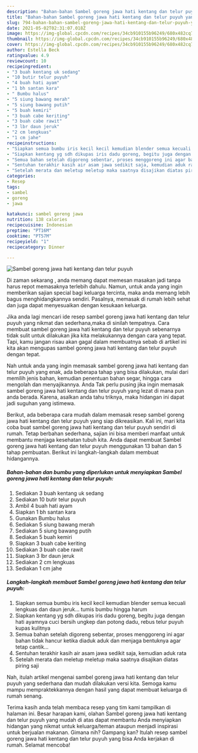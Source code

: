 ```yaml
---
description: "Bahan-bahan Sambel goreng jawa hati kentang dan telur puyuh yang lezat dan Mudah Dibuat"
title: "Bahan-bahan Sambel goreng jawa hati kentang dan telur puyuh yang lezat dan Mudah Dibuat"
slug: 794-bahan-bahan-sambel-goreng-jawa-hati-kentang-dan-telur-puyuh-yang-lezat-dan-mudah-dibuat
date: 2021-05-02T02:31:07.018Z
image: https://img-global.cpcdn.com/recipes/34cb910155b96249/680x482cq70/sambel-goreng-jawa-hati-kentang-dan-telur-puyuh-foto-resep-utama.jpg
thumbnail: https://img-global.cpcdn.com/recipes/34cb910155b96249/680x482cq70/sambel-goreng-jawa-hati-kentang-dan-telur-puyuh-foto-resep-utama.jpg
cover: https://img-global.cpcdn.com/recipes/34cb910155b96249/680x482cq70/sambel-goreng-jawa-hati-kentang-dan-telur-puyuh-foto-resep-utama.jpg
author: Estella Beck
ratingvalue: 4.9
reviewcount: 10
recipeingredient:
- "3 buah kentang uk sedang"
- "10 butir telur puyuh"
- "4 buah hati ayam"
- "1 bh santan kara"
- " Bumbu halus"
- "5 siung bawang merah"
- "5 siung bawang putih"
- "5 buah kemiri"
- "3 buah cabe keriting"
- "3 buah cabe rawit"
- "3 lbr daun jeruk"
- "2 cm lengkuas"
- "1 cm jahe"
recipeinstructions:
- "Siapkan semua bumbu iris kecil kecil kemudian blender semua kecuali lengkuas dan daun jeruk... tumis bumbu hingga harum"
- "Siapkan kentang yg sdh dikupas iris dadu goreng, begitu juga dengan hati ayamnya cuci bersih ungkep dan potong dadu, rebus telur puyuh kupas kulitnya"
- "Semua bahan setelah digoreng sebentar, proses menggoreng ini agar bahan tidak hancur ketika diaduk aduk dan menjaga bentuknya agar tetap cantik..."
- "Sentuhan terakhir kasih air asam jawa sedikit saja, kemudian aduk rata"
- "Setelah merata dan meletup meletup maka saatnya disajikan diatas piring saji"
categories:
- Resep
tags:
- sambel
- goreng
- jawa

katakunci: sambel goreng jawa 
nutrition: 138 calories
recipecuisine: Indonesian
preptime: "PT16M"
cooktime: "PT57M"
recipeyield: "1"
recipecategory: Dinner

---
```



![Sambel goreng jawa hati kentang dan telur puyuh](https://img-global.cpcdn.com/recipes/34cb910155b96249/680x482cq70/sambel-goreng-jawa-hati-kentang-dan-telur-puyuh-foto-resep-utama.jpg)

Di zaman  sekarang , anda memang dapat memesan masakan jadi tanpa harus repot memasaknya terlebih dahulu. Namun, untuk anda yang ingin memberikan sajian special bagi keluarga tercinta, maka anda memang lebih bagus menghidangkannya sendiri. Pasalnya, memasak di rumah lebih sehat dan juga dapat menyesuaikan dengan kesukaan keluarga.

Jika anda lagi mencari ide resep sambel goreng jawa hati kentang dan telur puyuh yang nikmat dan sederhana,maka di sinilah tempatnya. Cara membuat sambel goreng jawa hati kentang dan telur puyuh  sebenarnya tidak sulit untuk dilakukan jika kita melakukannya dengan cara yang tepat. Tapi, kamu jangan risau akan gagal dalam membuatnya 
sebab di artikel ini kita akan mengupas sambel goreng jawa hati kentang dan telur puyuh dengan tepat.  



Nah untuk anda yang ingin memasak sambel goreng jawa hati kentang dan telur puyuh yang enak, ada beberapa tahap yang bisa dilakukan, mulai dari memilih jenis bahan, kemudian penentuan bahan segar, hingga cara mengolah dan menyajikannya. Anda Tak perlu pusing jika ingin memasak sambel goreng jawa hati kentang dan telur puyuh yang lezat di mana pun anda berada. Karena, asalkan anda  tahu triknya, maka hidangan ini dapat jadi suguhan yang istimewa.

Berikut, ada beberapa cara mudah dalam memasak resep sambel goreng jawa hati kentang dan telur puyuh yang siap dikreasikan. Kali ini, mari kita coba buat sambel goreng jawa hati kentang dan telur puyuh sendiri di rumah. Tetap berbahan sederhana, sajian ini bisa memberi manfaat untuk membantu menjaga kesehatan tubuh kita. Anda dapat membuat Sambel goreng jawa hati kentang dan telur puyuh menggunakan 13 bahan dan 5 tahap pembuatan. Berikut ini langkah-langkah dalam membuat hidangannya.

<!--inarticleads1-->

##### Bahan-bahan dan bumbu yang diperlukan untuk menyiapkan Sambel goreng jawa hati kentang dan telur puyuh:

1. Sediakan 3 buah kentang uk sedang
1. Sediakan 10 butir telur puyuh
1. Ambil 4 buah hati ayam
1. Siapkan 1 bh santan kara
1. Gunakan  Bumbu halus
1. Sediakan 5 siung bawang merah
1. Sediakan 5 siung bawang putih
1. Sediakan 5 buah kemiri
1. Siapkan 3 buah cabe keriting
1. Sediakan 3 buah cabe rawit
1. Siapkan 3 lbr daun jeruk
1. Sediakan 2 cm lengkuas
1. Sediakan 1 cm jahe




<!--inarticleads2-->

##### Langkah-langkah membuat Sambel goreng jawa hati kentang dan telur puyuh:

1. Siapkan semua bumbu iris kecil kecil kemudian blender semua kecuali lengkuas dan daun jeruk... tumis bumbu hingga harum
1. Siapkan kentang yg sdh dikupas iris dadu goreng, begitu juga dengan hati ayamnya cuci bersih ungkep dan potong dadu, rebus telur puyuh kupas kulitnya
1. Semua bahan setelah digoreng sebentar, proses menggoreng ini agar bahan tidak hancur ketika diaduk aduk dan menjaga bentuknya agar tetap cantik...
1. Sentuhan terakhir kasih air asam jawa sedikit saja, kemudian aduk rata
1. Setelah merata dan meletup meletup maka saatnya disajikan diatas piring saji




Nah, itulah artikel mengenai  sambel goreng jawa hati kentang dan telur puyuh  yang sederhana dan mudah dilakukan versi kita. Semoga kamu mampu mempraktekkannya dengan hasil yang dapat membuat keluarga di rumah senang. 

Terima kasih anda telah membaca resep yang tim kami tampilkan di halaman ini. Besar harapan kami, olahan  Sambel goreng jawa hati kentang dan telur puyuh yang mudah di atas dapat membantu Anda menyiapkan hidangan yang nikmat untuk keluarga/teman ataupun menjadi inspirasi untuk berjualan makanan. Gimana nih? Gampang kan? Itulah resep sambel goreng jawa hati kentang dan telur puyuh yang bisa Anda kerjakan di rumah. Selamat mencoba!

